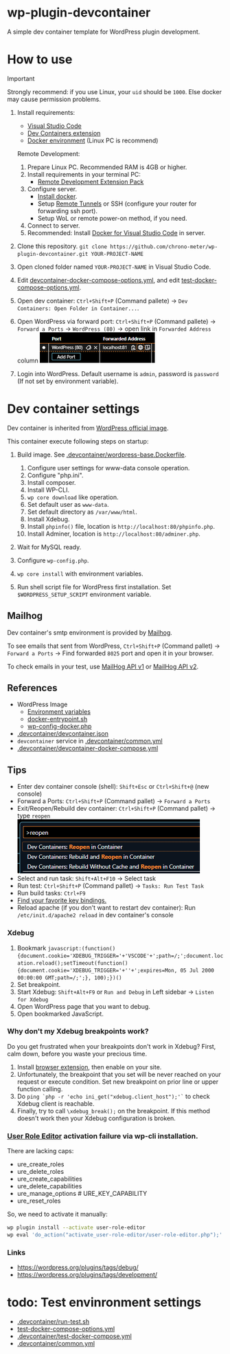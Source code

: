 # wp-plugin-devcontainer
A simple dev container template for WordPress plugin development.


# How to use

> [!IMPORTANT]
> Strongly recommend: if you use Linux, your `uid` should be `1000`. Else docker may cause permission problems.

 1. Install requirements:
    * [Visual Studio Code](https://code.visualstudio.com/)
    * [Dev Containers extension](https://marketplace.visualstudio.com/items?itemName=ms-vscode-remote.remote-containers)
    * [Docker environment](https://code.visualstudio.com/docs/devcontainers/containers#_installation) (Linux PC is recommend)

    Remote Development:

       1. Prepare Linux PC. Recommended RAM is 4GB or higher.
       2. Install requirements in your terminal PC:
          * [Remote Development Extension Pack](https://marketplace.visualstudio.com/items?itemName=ms-vscode-remote.vscode-remote-extensionpack)
       3. Configure server.
          * [Install docker](https://code.visualstudio.com/docs/devcontainers/containers#_installation:~:text=tricks%20for%20troubleshooting.-,Linux,-%3A).
          * Setup [Remote Tunnels](https://code.visualstudio.com/docs/remote/tunnels) or SSH (configure your router for forwarding ssh port).
          * Setup WoL or remote power-on method, if you need.
       4. Connect to server.
       5. Recommended: Install [Docker for Visual Studio Code](https://marketplace.visualstudio.com/items?itemName=ms-azuretools.vscode-docker) in server.

 2. Clone this repository. `git clone https://github.com/chrono-meter/wp-plugin-devcontainer.git YOUR-PROJECT-NAME`
 3. Open cloned folder named `YOUR-PROJECT-NAME` in Visual Studio Code.
 4. Edit [devcontainer-docker-compose-options.yml](../devcontainer-docker-compose-options.yml), and edit [test-docker-compose-options.yml](../test-docker-compose-options.yml).
 5. Open dev container: `Ctrl+Shift+P` (Command pallete) → `Dev Containers: Open Folder in Container...`.
 6. Open WordPress via forward port: `Ctrl+Shift+P` (Command pallete) → `Forward a Ports` → `WordPress (80)` → open link in `Forwarded Address` column ![img](doc/vscode-open-forward-port.png)
 7. Login into WordPress. Default username is `admin`, password is `password` (If not set by environment variable).


# Dev container settings

Dev container is inherited from [WordPress official image](https://hub.docker.com/_/wordpress).

This container execute following steps on startup:

 1. Build image. See [.devcontainer/wordpress-base.Dockerfile](wordpress-base.Dockerfile).

    1. Configure user settings for www-data console operation.
    2. Configure "php.ini".
    3. Install composer.
    4. Install WP-CLI.
    5. `wp core download` like operation.
    6. Set default user as `www-data`.
    7. Set default directory as `/var/www/html`.
    8. Install Xdebug.
    9. Install `phpinfo()` file, location is `http://localhost:80/phpinfo.php`.
    10. Install Adminer, location is `http://localhost:80/adminer.php`.

 2. Wait for MySQL ready.

 3. Configure `wp-config.php`.

 4. `wp core install` with environment variables.

 5. Run shell script file for WordPress first installation. Set `$WORDPRESS_SETUP_SCRIPT` environment variable.


## Mailhog

Dev container's smtp environment is provided by [Mailhog](https://github.com/mailhog/MailHog).

To see emails that sent from WordPress, `Ctrl+Shift+P` (Command pallet) → `Forward a Ports` → Find forwarded `8025` port and open it in your browser.

To check emails in your test, use [MailHog API v1](https://github.com/mailhog/MailHog/blob/master/docs/APIv1.md) or [MailHog API v2](https://github.com/mailhog/MailHog/blob/master/docs/APIv2.md).


## References
 * WordPress Image
    * [Environment variables](https://hub.docker.com/_/wordpress#:~:text=How%20to%20use%20this%20image)
    * [docker-entrypoint.sh](https://github.com/docker-library/wordpress/blob/master/docker-entrypoint.sh)
    * [wp-config-docker.php](https://github.com/docker-library/wordpress/blob/master/wp-config-docker.php)
 * [.devcontainer/devcontainer.json](devcontainer.json)
 * `devcontainer` service in [.devcontainer/common.yml](common.yml)
 * [.devcontainer/devcontainer-docker-compose.yml](devcontainer-docker-compose.yml)


## Tips
 * Enter dev container console (shell): `Shift+Esc` or `Ctrl+Shift+@` (new console)
 * Forward a Ports: `Ctrl+Shift+P` (Command pallet) → `Forward a Ports`
 * Exit/Reopen/Rebuild dev container: `Ctrl+Shift+P` (Command pallet) → type `reopen` ![img](doc/vscode-cp-reopen.png)
 * Select and run task: `Shift+Alt+F10` → Select task
 * Run test: `Ctrl+Shift+P` (Command pallet) → `Tasks: Run Test Task`
 * Run build tasks: `Ctrl+F9`
 * [Find your favorite key bindings.](https://marketplace.visualstudio.com/search?target=VSCode&category=Keymaps&sortBy=Installs)
 * Reload apache (if you don't want to restart dev container): Run `/etc/init.d/apache2 reload` in dev container's console

### Xdebug
 1. Bookmark `javascript:(function() {document.cookie='XDEBUG_TRIGGER='+'VSCODE'+';path=/;';document.location.reload();setTimeout(function() {document.cookie='XDEBUG_TRIGGER='+''+';expires=Mon, 05 Jul 2000 00:00:00 GMT;path=/;';}, 100);})()`
 2. Set breakpoint.
 3. Start Xdebug: `Shift+Alt+F9` or `Run and Debug` in Left sidebar → `Listen for Xdebug`
 4. Open WordPress page that you want to debug.
 5. Open bookmarked JavaScript.

### Why don't my Xdebug breakpoints work?
Do you get frustrated when your breakpoints don't work in Xdebug? First, calm down, before you waste your precious time.

 1. Install [browser extension](https://xdebug.org/docs/step_debug#browser-extensions), then enable on your site.
 2. Unfortunately, the breakpoint that you set will be never reached on your request or execute condition. Set new breakpoint on prior line or upper function calling.
 3. Do `` ping `php -r 'echo ini_get("xdebug.client_host");'` `` to check Xdebug client is reachable. 
 4. Finally, try to call `\xdebug_break();` on the breakpoint. If this method doesn't work then your Xdebug configuration is broken.


### [User Role Editor](https://wordpress.org/plugins/user-role-editor/) activation failure via wp-cli installation.
There are lacking caps:
 * ure_create_roles
 * ure_delete_roles
 * ure_create_capabilities
 * ure_delete_capabilities
 * ure_manage_options  # URE_KEY_CAPABILITY
 * ure_reset_roles

So, we need to activate it manually:
```sh
wp plugin install --activate user-role-editor
wp eval 'do_action("activate_user-role-editor/user-role-editor.php");'
```

### Links
 * https://wordpress.org/plugins/tags/debug/
 * https://wordpress.org/plugins/tags/development/


# todo: Test envinronment settings
 * [.devcontainer/run-test.sh](run-test.sh)
 * [test-docker-compose-options.yml](../test-docker-compose-options.yml)
 * [.devcontainer/test-docker-compose.yml](test-docker-compose.yml)
 * [.devcontainer/common.yml](common.yml)
